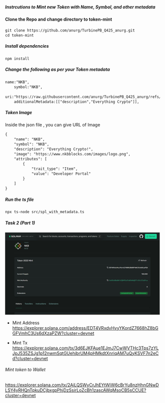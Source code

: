 ##### Instrcutions to Mint new Token with Name, Symbol, and other metadata

#### Clone the Repo and change directory to token-mint

```
git clone https://github.com/anurg/TurbinePB_Q425_anurg.git
cd token-mint
```

##### Install dependencies

```
npm install
```

##### Change the following as per your Token metadata

```
name:"NKB",
    symbol:"NKB",
    uri:"https://raw.githubusercontent.com/anurg/TurbinePB_Q425_anurg/refs/heads/main/nkb.json",
    additionalMetadata:[["description","Everything Crypto"]],
```

##### Token Image

Inside the json file , you can give URL of Image

```
{
    "name": "NKB",
    "symbol": "NKB",
    "description": "Everything Crypto!",
    "image": "https://www.nkbblocks.com/images/logo.png",
    "attributes": [
        {
            "trait_type": "Item",
            "value": "Developer Portal"
        }
    ]
}
```

##### Run the ts file

```
npx ts-node src/spl_with_metadata.ts
```

##### Task 2 (Part 1)
![](token-mint.jpg)

- Mint Address
https://explorer.solana.com/address/EDT4VRxdvHvyYKordZ7668hZ8bGGFVmhC3Us6dXzaPZW?cluster=devnet

- Mint Tx
https://explorer.solana.com/tx/3d6EJKFAue1EJmJ7CwWVTHc3Tps7zYLJpJ535ZSJg1p12nwmSqtGUehjbrUM4pHMkdtXnriqAM7uQyKSVF7n2eCd?cluster=devnet


###### Mint token to Wallet
https://explorer.solana.com/tx/2AiLQSWyCrJhEYtWiW6cBrYu8nzHhnGNwDLSY4yRHQnTpkuDCjbxgpPhjDzSsirLoZcBh1zascAWqMsoCB5sCCUE?cluster=devnet
